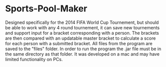 Sports-Pool-Maker
=================
Designed specifically for the 2014 FIFA World Cup Tournement, but should be able to work with any 4 round tournement, it can save new tournements and support input for a bracket corresponding with a person. The brackets are then compared with an updatable master bracket to calculate a score for each person with a submitted bracket. All files from the program are saved to the "files" folder. In order to run the program the .jar file must be in the same directory as that folder. It was developed on a mac and may have limited functionality on PCs.
